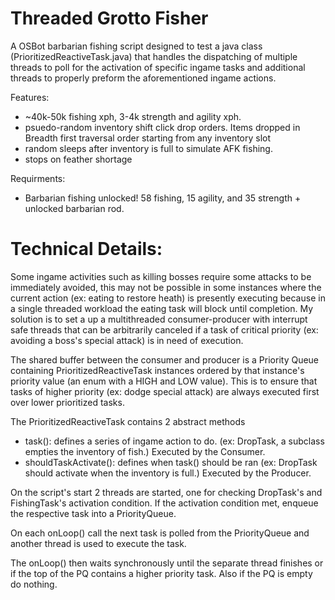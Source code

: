 # Threaded Grotto Fisher 

A OSBot barbarian fishing script designed to test a java class (PrioritizedReactiveTask.java) that handles the dispatching of multiple threads to poll 
for the activation of specific ingame tasks and additional threads to properly preform the aforementioned ingame actions.

Features:
* ~40k-50k fishing xph, 3-4k strength and agility xph. 
* psuedo-random inventory shift click drop orders. Items dropped in Breadth first traversal order starting from any inventory slot
* random sleeps after inventory is full to simulate AFK fishing.
* stops on feather shortage

Requirments:
* Barbarian fishing unlocked! 58 fishing, 15 agility, and 35 strength + unlocked barbarian rod. 

# Technical Details:

Some ingame activities such as killing bosses require some attacks to be immediately avoided, this may not be possible 
in some instances where the current action (ex: eating to restore heath) is presently executing because in a single threaded workload 
the eating task will block until completion. My solution is to set a up a multithreaded consumer-producer with interrupt safe threads that can be
arbitrarily canceled if a task of critical priority (ex: avoiding a boss's special attack) is in need of execution. 

The shared buffer between the consumer and producer is a Priority Queue containing PrioritizedReactiveTask instances ordered by that instance's 
priority value (an enum with a HIGH and LOW value). This is to ensure that tasks of higher priority (ex: dodge special attack) are always executed first over lower prioritized tasks. 

The PrioritizedReactiveTask contains 2 abstract methods
* task(): defines a series of ingame action to do. (ex: DropTask, a subclass empties the inventory of fish.) Executed by the Consumer.
* shouldTaskActivate(): defines when task() should be ran (ex: DropTask should activate when the inventory is full.) Executed by the Producer.

On the script's start 2 threads are started, one for checking DropTask's and FishingTask's activation condition.
If the activation condition met, enqueue the respective task into a PriorityQueue.

On each onLoop() call the next task is polled from the PriorityQueue and another thread is used to execute the task. 

The onLoop() then waits synchronously until the separate thread finishes or if the top of the PQ contains a higher priority task. Also if the PQ is empty do nothing. 


